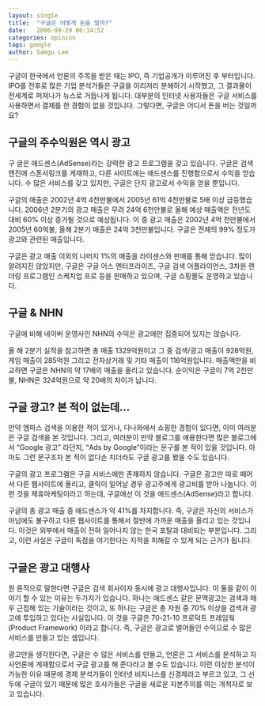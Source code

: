 ```yaml
---
layout: single
title:  "구글은 어떻게 돈을 벌까?"
date:   2006-09-29 06:14:52
categories: opinion
tags: google
author: Samgu Lee
---
```

구글이 한국에서 언론의 주목을 받은 때는 IPO, 즉 기업공개가 이루어진 후 부터입니다. IPO를 전후로 많은 기업 분석가들은 구글을 이리저리 분해하기 시작했고, 그 결과물이 전세계로 퍼져나가 뉴스로 거듭나게 됩니다. 대부분의 인터넷 사용자들은 구글 서비스를 사용하면서 결제를 한 경험이 없을 것입니다. 그렇다면, 구글은 어디서 돈을 버는 것일까요?

## 구글의 주수익원은 역시 광고

구 글은 애드센스(AdSense)라는 강력한 광고 프로그램을 갖고 있습니다. 구글은 검색엔진에 스폰서링크를 게재하고, 다른 사이트에는 애드센스를 진행함으로서 수익을 얻습니다. 수 많은 서비스를 갖고 있지만, 구글은 단지 광고로서 수익을 얻을 뿐입니다.

구글의 매출은 2002년 4억 4천만불에서 2005년 61억 4천만불로 5배 이상 급등했습니다. 2006년 2분기의 광고 매출은 무려 24억 6천만불로 올해 예상 매출액은 전년도 대비 60% 이상 증가될 것으로 예상됩니다. 이 중 광고 매출은 2002년 4억 천만불에서 2005년 60억불, 올해 2분기 매출은 24억 3천만불입니다. 구글은 전체의 99% 정도가 광고와 관련된 매출입니다.

구글은 광고 매출 이외의 나머지 1%의 매출을 라이센스와 판매를 통해 얻습니다. 많이 알려지진 않았지만, 구글은 구글 어스 엔터프라이즈, 구글 검색 어플라이언스, 3차원 랜더링 프로그램인 스케치업 프로 등을 판매하고 있으며, 구글 쇼핑몰도 운영하고 있습니다.

## 구글 & NHN

구글에 비해 네이버 운영사인 NHN의 수익은 광고에만 집중되어 있지는 않습니다.

올 해 2분기 실적을 참고하면 총 매출 1329억원이고 그 중 검색/광고 매출이 928억원, 게임 매출이 285억원 그리고 전자상거래 및 기타 매출이 116억원입니다. 매출액만을 비교하면 구글은 NHN의 약 17배의 매출을 올리고 있습니다. 순이익은 구글이 7억 2천만불, NHN은 324억원으로 약 20배의 차이가 납니다.

## 구글 광고? 본 적이 없는데…

만약 엠파스 검색을 이용한 적이 있거나, 다나와에서 쇼핑한 경험이 있다면, 이미 여러분은 구글 검색을 본 것입니다. 그리고, 여러분이 만약 블로그를 애용한다면 많은 블로그에서 “Google 광고” 라던지, “Ads by Google”이라는 문구를 본 적이 있을 것입니다. 아마도 그런 문구조차 본 적이 없다손 치더라도 구글 광고를 봤을 수도 있습니다.

구글의 광고 프로그램은 구글 서비스에만 존재하지 않습니다. 구글은 광고만 따로 떼어서 다른 웹사이트에 올리고, 클릭이 일어날 경우 광고주에게 광고비를 받아 나눕니다. 이런 것을 제휴마케팅이라고 하는데, 구글에선 이 것을 애드센스(AdSense)라고 합니다.

구글의 총 광고 매출 중 애드센스가 약 41%를 차지합니다. 즉, 구글은 자신의 서비스가 아님에도 불구하고 다른 웹사이트를 통해서 절반에 가까운 매출을 올리고 있는 것입니다. 이것은 외부에서 매출이 전혀 일어나지 않는 한국 포탈과 대비되는 부분입니다. 그리고, 이런 사실은 구글이 독점을 야기한다는 지적을 피해갈 수 있게 되는 근거가 됩니다.

## 구글은 광고 대행사

원 론적으로 말한다면 구글은 검색 회사이자 동시에 광고 대행사입니다. 이 둘을 같이 이야기 할 수 있는 이유는 두가지가 있습니다. 하나는 애드센스 같은 문맥광고는 검색과 매우 근접해 있는 기술이라는 것이고, 또 하나는 구글은 총 자원 중 70% 이상을 검색과 광고에 투입하고 있다는 사실입니다. 이 것을 구글은 70-21-10 프로덕트 프레임웍(Product Framework) 이라고 합니다. 즉, 구글은 광고로 벌어들인 수익으로 수 많은 서비스를 만들고 있는 셈입니다.

광고만을 생각한다면, 구글은 수 많은 서비스를 만들고, 언론은 그 서비스를 분석하고 자사언론에 게재함으로서 구글 광고를 해 준다라고 볼 수도 있습니다. 이런 이상한 분석이 가능한 이유 때문에 경제 분석가들이 인터넷 비지니스를 신경제라고 부르고 있고, 그 선두에 구글이 있기 때문에 많은 호사가들은 구글을 새로운 자본주의를 여는 개척자로 보고 있습니다.
